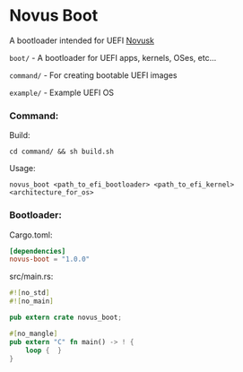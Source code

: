 # Novus Boot

A bootloader intended for UEFI [Novusk](https://github.com/NathanMcMillan54/novusk)

``boot/`` - A bootloader for UEFI apps, kernels, OSes, etc...

``command/`` - For creating bootable UEFI images

``example/`` - Example UEFI OS

### Command:

Build:
```commandline
cd command/ && sh build.sh
```

Usage:
```commandline
novus_boot <path_to_efi_bootloader> <path_to_efi_kernel> <architecture_for_os>
```

### Bootloader:

Cargo.toml:
```toml
[dependencies]
novus-boot = "1.0.0"
```

src/main.rs:
```rust
#![no_std]
#![no_main]

pub extern crate novus_boot;

#[no_mangle]
pub extern "C" fn main() -> ! {
    loop {  }
}
```
